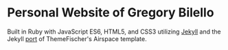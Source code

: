 # Personal Website of Gregory Bilello

Built in Ruby with JavaScript ES6, HTML5, and CSS3 utilizing [Jekyll](https://jekyllrb.com/) and the Jekyll [port](https://github.com/luminousrubyist/airspace-jekyll) of ThemeFischer's Airspace template.